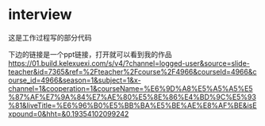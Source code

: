 # interview
这是工作过程写的部分代码

下边的链接是一个ppt链接，打开就可以看到我的作品
https://01.build.kelexuexi.com/s/v4/?channel=logged-user&source=slide-teacher&id=7365&ref=%2Fteacher%2Fcourse%2F4966&courseId=4966&course_id=4966&season=1&subject=1&x-channel=1&cooperation=1&courseName=%E6%9D%A8%E5%A5%A5%E5%87%AF%E7%9A%84%E7%AE%80%E5%8E%86%E4%BD%9C%E5%93%81&liveTitle=%E6%96%B0%E5%BB%BA%E5%BE%AE%E8%AF%BE&isExpound=0&hht=&0.19354102099242
